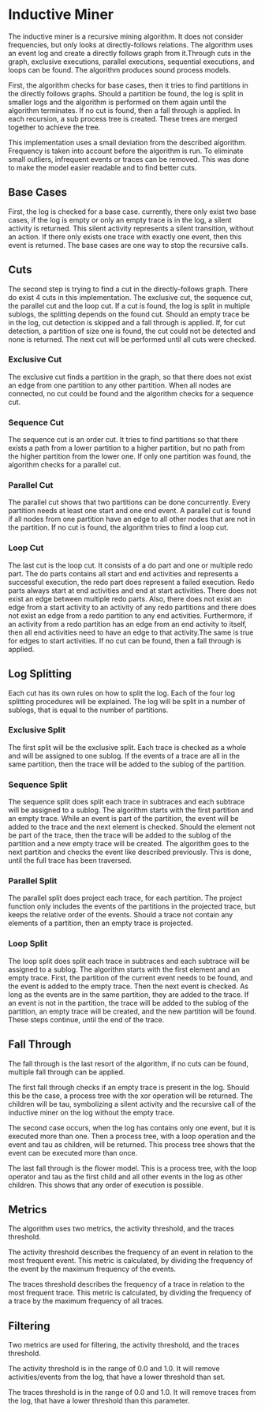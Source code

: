 # Inductive Miner

The inductive miner is a recursive mining algorithm. It does not consider frequencies, but only looks at directly-follows relations. The algorithm uses an event log and create a directly follows graph from it.Through cuts in the graph, exclusive executions, parallel executions, sequential executions, and loops can be found. The algorithm produces sound process models.

First, the algorithm checks for base cases, then it tries to find partitions in the directly follows graphs. Should a partition be found, the log is split in smaller logs and the algorithm is performed on them again until the algorithm terminates. If no cut is found, then a fall through is applied. In each recursion, a sub process tree is created. These trees are merged together to achieve the tree.

This implementation uses a small deviation from the described algorithm. Frequency is taken into account before the algorithm is run. To eliminate small outliers, infrequent events or traces can be removed. This was done to make the model easier readable and to find better cuts.

## Base Cases

First, the log is checked for a base case. currently, there only exist two base cases, if the log is empty or only an empty trace is in the log, a silent activity is returned. This silent activity represents a silent transition, without an action. If there only exists one trace with exactly one event, then this event is returned. The base cases are one way to stop the recursive calls.

## Cuts

The second step is trying to find a cut in the directly-follows graph. There do exist 4 cuts in this implementation. The exclusive cut, the sequence cut, the parallel cut and the loop cut. If a cut is found, the log is split in multiple sublogs, the splitting depends on the found cut. Should an empty trace be in the log, cut detection is skipped and a fall through is applied. If, for cut detection, a partition of size one is found, the cut could not be detected and none is returned. The next cut will be performed until all cuts were checked.

### Exclusive Cut

The exclusive cut finds a partition in the graph, so that there does not exist an edge from one partition to any other partition. When all nodes are connected, no cut could be found and the algorithm checks for a sequence cut.

### Sequence Cut

The sequence cut is an order cut. It tries to find partitions so that there exists a path from a lower partition to a higher partition, but no path from the higher partition from the lower one. If only one partition was found, the algorithm checks for a parallel cut.

### Parallel Cut

The parallel cut shows that two partitions can be done concurrently. Every partition needs at least one start and one end event. A parallel cut is found if all nodes from one partition have an edge to all other nodes that are not in the partition. If no cut is found, the algorithm  tries to find a loop cut.

### Loop Cut

The last cut is the loop cut. It consists of a do part and one or multiple redo part. The do parts contains all start and end activities and represents a successful execution, the redo part does represent a failed execution. Redo parts always start at end activities and end at start activities. There does not exist an edge between multiple redo parts. Also, there does not exist an edge from a start activity to an activity of any redo partitions and there does not exist an edge from  a redo partition to any end activities. Furthermore, if an activity from a redo partition has an edge from an end activity to itself, then all end activities need to have an edge to that activity.The same is true for edges to start activities. If no cut can be found, then a fall through is applied.

## Log Splitting

Each cut has its own rules on how to split the log. Each of the four log splitting procedures will be explained. The log will be split in a number of sublogs, that is equal to the number of partitions.

### Exclusive Split

The first split will be the exclusive split. Each trace is checked as a whole and will be assigned to one sublog. If the events of a trace are all in the same partition, then the trace will be added to the sublog of the partition.

### Sequence Split

The sequence split does split each trace in subtraces and each subtrace will be assigned to a sublog. The algorithm starts with the first partition and an empty trace. While an event is part of the partition, the event will be added to the trace and the next element is checked. Should the element not be part of the trace, then the trace will be added to the sublog of the partition and a new empty trace will be created. The algorithm goes to the next partition and checks the event like described previously. This is done, until the full trace has been traversed.

### Parallel Split

The parallel split does project each trace, for each partition. The project function only includes the events of the partitions in the projected trace, but keeps the relative order of the events. Should a trace not contain any elements of a partition, then an empty trace is projected.

### Loop Split

The loop split does split each trace in subtraces and each subtrace will be assigned to a sublog. The algorithm starts with the first element and an empty trace. First, the partition of the current event needs to be found, and the event is added to the empty trace. Then the next event is checked. As long as the events are in the same partition, they are added to the trace. If an event is not in the partition, the trace will be added to the sublog of the partition, an empty trace will be created, and the new partition will be found. These steps continue, until the end of the trace.

## Fall Through

The fall through is the last resort of the algorithm, if no cuts can be found, multiple fall through can be applied.

The first fall through checks if an empty trace is present in the log. Should this be the case, a process tree with the xor operation will be returned. The children will be tau, symbolizing a silent activity and the recursive call of the inductive miner on the log without the empty trace.

The second case occurs, when the log has contains only one event, but it is executed more than one. Then a process tree, with a loop operation and the event and tau as children, will be returned. This process tree shows that the event can be executed more than once.

The last fall through is the flower model. This is a process tree, with the loop operator and tau as the first child and all other events in the log as other children. This shows that any order of execution is possible.

## Metrics

The algorithm uses two metrics, the activity threshold, and the traces threshold.

The activity threshold describes the frequency of an event in relation to the most frequent event. This metric is calculated, by dividing the frequency of the event by the maximum frequency of the events.

The traces threshold describes the frequency of a trace in relation to the most frequent trace. This metric is calculated, by dividing the frequency of a trace by the maximum frequency of all traces.

## Filtering

Two metrics are used for filtering, the activity threshold, and the traces threshold.

The activity threshold is in the range of 0.0 and 1.0. It will remove activities/events from the log, that have a lower threshold than set.

The traces threshold is in the range of 0.0 and 1.0. It will remove traces from the log, that have a lower threshold than this parameter.
